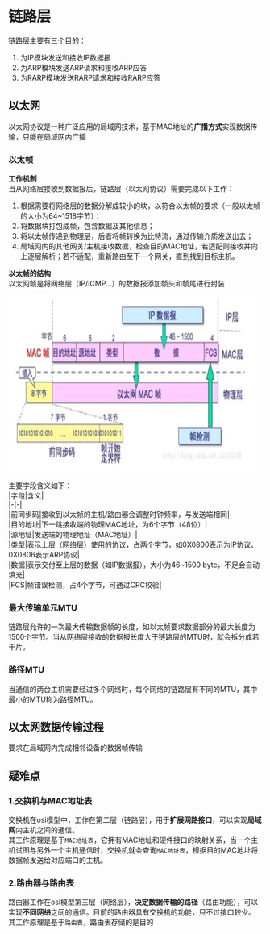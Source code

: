 # 链路层
链路层主要有三个目的：  
1. 为IP模块发送和接收IP数据报
2. 为ARP模块发送ARP请求和接收ARP应答
3. 为RARP模块发送RARP请求和接收RARP应答

## 以太网
以太网协议是一种广泛应用的局域网技术，基于MAC地址的**广播方式**实现数据传输，只能在局域网内广播  
### 以太帧
**工作机制**  
当从网络层接收到数据报后，链路层（以太网协议）需要完成以下工作：  
1. 根据需要将网络层的数据分解成较小的块，以符合以太帧的要求（一般以太帧的大小为64~1518字节）；  
2. 将数据块打包成帧，包含数据及其他信息；
3. 将以太帧传递到物理层，后者将帧转换为比特流，通过传输介质发送出去；
4. 局域网内的其他网关/主机接收数据，检查目的MAC地址，若适配则接收并向上逐层解析；若不适配，重新路由至下一个网关，直到找到目标主机。

**以太帧的结构**  
以太网帧是将网络层（IP/ICMP...）的数据报添加帧头和帧尾进行封装
<div align=left><img width="530" height="350" src="./images/以太帧结构.JPG"/></div>  

主要字段含义如下：  
|字段|含义|    
|-|-|    
|前同步码|接收到以太帧的主机/路由器会调整时钟频率，与发送端相同|      
|目的地址|下一跳接收端的物理MAC地址，为6个字节（48位）|  
|源地址|发送端的物理地址（MAC地址）|  
|类型|表示上层（网络层）使用的协议，占两个字节，如0X0800表示为IP协议、0X0806表示ARP协议|  
|数据|表示交付至上层的数据（如IP数据报），大小为46~1500 byte，不足会自动填充|  
|FCS|帧错误检测，占4个字节，可通过CRC校验|  

### 最大传输单元MTU  
  链路层允许的一次最大传输数据帧的长度，如以太帧要求数据部分的最大长度为1500个字节。当从网络层接收的数据报长度大于链路层的MTU时，就会拆分成若干片。
 
### 路径MTU  
当通信的两台主机需要经过多个网络时，每个网络的链路层有不同的MTU，其中最小的MTU称为路径MTU。  

## 以太网数据传输过程  
要求在局域网内完成相邻设备的数据帧传输  

## 疑难点  
### 1.交换机与MAC地址表  
交换机在osi模型中，工作在第二层（链路层），用于**扩展网路接口**，可以实现**局域网**内主机之间的通信。  
其工作原理是基于`MAC地址表`，它拥有MAC地址和硬件接口的映射关系，当一个主机试图与另外一个主机通信时，交换机就会查询`MAC地址表`，根据目的MAC地址将数据帧发送给对应端口的主机。  
### 2.路由器与路由表
路由器工作在osi模型第三层（网络层），**决定数据传输的路径**（路由功能），可以实现**不同网络**之间的通信。目前的路由器具有交换机的功能，只不过接口较少。  
其工作原理是基于`路由表`，路由表存储的是目的


